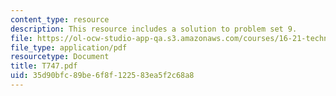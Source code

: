 ```yaml
---
content_type: resource
description: This resource includes a solution to problem set 9.
file: https://ol-ocw-studio-app-qa.s3.amazonaws.com/courses/16-21-techniques-for-structural-analysis-and-design-spring-2005/35d90bfc89be6f8f122583ea5f2c68a8_T747.pdf
file_type: application/pdf
resourcetype: Document
title: T747.pdf
uid: 35d90bfc-89be-6f8f-1225-83ea5f2c68a8
---
```

